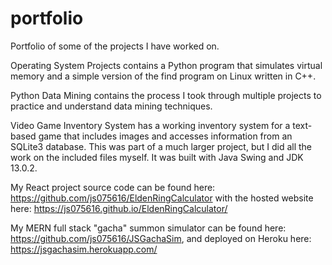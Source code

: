 # portfolio
Portfolio of some of the projects I have worked on.

Operating System Projects contains a Python program that simulates virtual memory and a simple version of the find program on Linux written in C++.

Python Data Mining contains the process I took through multiple projects to practice and understand data mining techniques.

Video Game Inventory System has a working inventory system for a text-based game that includes images and accesses information from an SQLite3 database. This was part of a much larger project, but I did all the work on the included files myself. It was built with Java Swing and JDK 13.0.2.

My React project source code can be found here: https://github.com/js075616/EldenRingCalculator with the hosted website here: https://js075616.github.io/EldenRingCalculator/

My MERN full stack "gacha" summon simulator can be found here: https://github.com/js075616/JSGachaSim, and deployed on Heroku here: https://jsgachasim.herokuapp.com/
